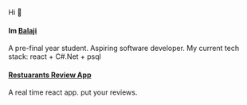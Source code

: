 Hi 👋 
<br/>
<h4>Im <a href='rbalaji.vercel.app'>Balaji</a></h4>
A pre-final year student. Aspiring software developer.
My current tech stack: react + C#.Net + psql
 
<h4>
<a href="https://restoview.vercel.app">
Restuarants Review App</a>
</h4>
A real time react app. put your reviews.


